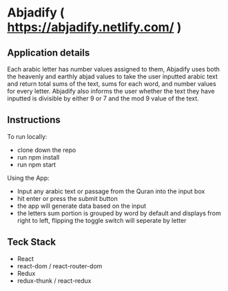 # Abjadify ( https://abjadify.netlify.com/ )

## Application details
  Each arabic letter has number values assigned to them, Abjadify uses both the heavenly and earthly abjad values to take the user inputted arabic text and return total sums of the text, sums for each word, and number values for every letter. Abjadify also informs the user whether the text they have inputted is divisible by either 9 or 7 and the mod 9 value of the text.

## Instructions
To run locally:
- clone down the repo
- run npm install
- run npm start

Using the App:
- Input any arabic text or passage from the Quran into the input box
- hit enter or press the submit button
- the app will generate data based on the input
- the letters sum portion is grouped by word by default and displays from right to left, flipping the toggle switch will seperate by letter

## Teck Stack
- React
- react-dom / react-router-dom
- Redux
- redux-thunk / react-redux